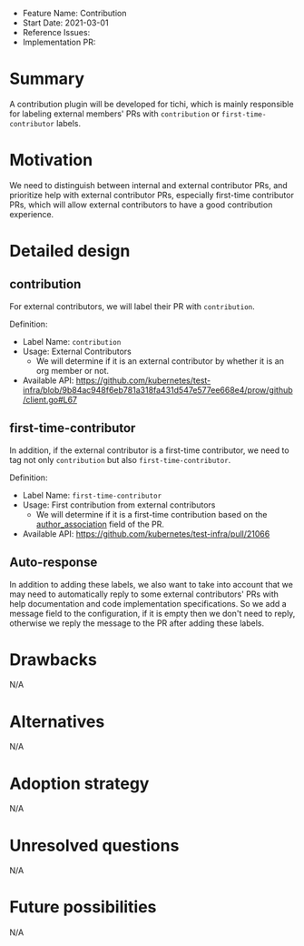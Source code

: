 - Feature Name: Contribution
- Start Date: 2021-03-01
- Reference Issues:
- Implementation PR:

# Summary

A contribution plugin will be developed for tichi, which is mainly responsible for labeling external members' PRs with `contribution` or `first-time-contributor` labels.

# Motivation

We need to distinguish between internal and external contributor PRs, and prioritize help with external contributor PRs, especially first-time contributor PRs, which will allow external contributors to have a good contribution experience.

# Detailed design

## contribution

For external contributors, we will label their PR with `contribution`.

Definition:
- Label Name: `contribution`
- Usage:  External Contributors
  - We will determine if it is an external contributor by whether it is an org member or not.
- Available API: https://github.com/kubernetes/test-infra/blob/9b84ac948f6eb781a318fa431d547e577ee668e4/prow/github/client.go#L67

## first-time-contributor

In addition, if the external contributor is a first-time contributor, we need to tag not only `contribution` but also `first-time-contributor`.

Definition:
- Label Name: `first-time-contributor`
- Usage:  First contribution from external contributors
  - We will determine if it is a first-time contribution based on the [author_association](https://docs.github.com/en/graphql/reference/enums#commentauthorassociation) field of the PR.
- Available API: https://github.com/kubernetes/test-infra/pull/21066

## Auto-response

In addition to adding these labels, we also want to take into account that we may need to automatically reply to some external contributors' PRs with help documentation and code implementation specifications. So we add a message field to the configuration, if it is empty then we don't need to reply, otherwise we reply the message to the PR after adding these labels.

# Drawbacks

N/A

# Alternatives

N/A

# Adoption strategy

N/A

# Unresolved questions

N/A

# Future possibilities

N/A
